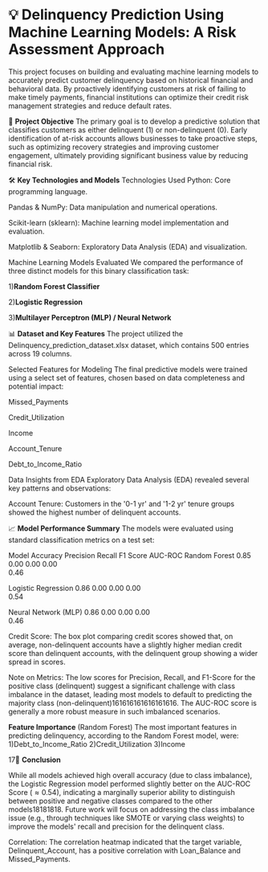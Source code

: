# 💡 Delinquency Prediction Using Machine Learning Models: A Risk Assessment Approach
This project focuses on building and evaluating machine learning models to accurately predict customer delinquency based on historical financial and behavioral data. By proactively identifying customers at risk of failing to make timely payments, financial institutions can optimize their credit risk management strategies and reduce default rates.

🎯 **Project Objective**
The primary goal is to develop a predictive solution that classifies customers as either delinquent (1) or non-delinquent (0). Early identification of at-risk accounts allows businesses to take proactive steps, such as optimizing recovery strategies and improving customer engagement, ultimately providing significant business value by reducing financial risk.



🛠️ **Key Technologies and Models**
Technologies Used
Python: Core programming language.


Pandas & NumPy: Data manipulation and numerical operations.


Scikit-learn (sklearn): Machine learning model implementation and evaluation.


Matplotlib & Seaborn: Exploratory Data Analysis (EDA) and visualization.

Machine Learning Models Evaluated
We compared the performance of three distinct models for this binary classification task:

1)**Random Forest Classifier** 


2)**Logistic Regression**


3)**Multilayer Perceptron (MLP) / Neural Network** 



📊 **Dataset and Key Features**
The project utilized the Delinquency_prediction_dataset.xlsx dataset, which contains 500 entries across 19 columns.



Selected Features for Modeling
The final predictive models were trained using a select set of features, chosen based on data completeness and potential impact:

Missed_Payments

Credit_Utilization

Income

Account_Tenure


Debt_to_Income_Ratio 

Data Insights from EDA
Exploratory Data Analysis (EDA) revealed several key patterns and observations:


Account Tenure: Customers in the '0-1 yr' and '1-2 yr' tenure groups showed the highest number of delinquent accounts.

📈 **Model Performance Summary**
The models were evaluated using standard classification metrics on a test set:

Model	Accuracy	Precision	Recall	F1 Score	AUC-ROC
Random Forest	0.85	0.00	0.00	0.00	
0.46 

Logistic Regression	0.86	0.00	0.00	0.00		
0.54 

Neural Network (MLP)	0.86	0.00	0.00	0.00	
0.46




Credit Score: The box plot comparing credit scores showed that, on average, non-delinquent accounts have a slightly higher median credit score than delinquent accounts, with the delinquent group showing a wider spread in scores.

Note on Metrics: The low scores for Precision, Recall, and F1-Score for the positive class (delinquent) suggest a significant challenge with class imbalance in the dataset, leading most models to default to predicting the majority class (non-delinquent)161616161616161616. The AUC-ROC score is generally a more robust measure in such imbalanced scenarios.

**Feature Importance** (Random Forest)
The most important features in predicting delinquency, according to the Random Forest model, were:
1)Debt_to_Income_Ratio
2)Credit_Utilization
3)Income 

17📝 **Conclusion**

While all models achieved high overall accuracy (due to class imbalance), the Logistic Regression model performed slightly better on the AUC-ROC Score ($\approx 0.54$), indicating a marginally superior ability to distinguish between positive and negative classes compared to the other models18181818. Future work will focus on addressing the class imbalance issue (e.g., through techniques like SMOTE or varying class weights) to improve the models' recall and precision for the delinquent class.



Correlation: The correlation heatmap indicated that the target variable, Delinquent_Account, has a positive correlation with Loan_Balance and Missed_Payments.
